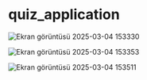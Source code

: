 # quiz_application


![Ekran görüntüsü 2025-03-04 153330](https://github.com/user-attachments/assets/847b39d6-a1b6-4915-92a4-09b264a5d6c9)


![Ekran görüntüsü 2025-03-04 153353](https://github.com/user-attachments/assets/a51a6277-7878-4a74-b21d-5ac1a4255e00)


![Ekran görüntüsü 2025-03-04 153511](https://github.com/user-attachments/assets/eccee1c4-6ef8-441a-bd9d-a2e4bd50e184)







